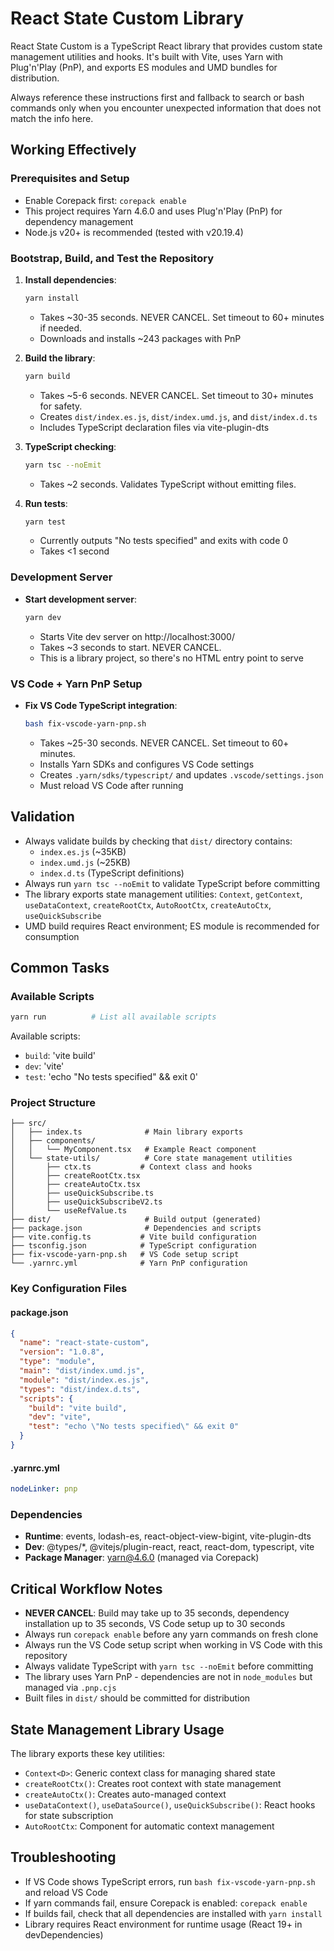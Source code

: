 # React State Custom Library

React State Custom is a TypeScript React library that provides custom state management utilities and hooks. It's built with Vite, uses Yarn with Plug'n'Play (PnP), and exports ES modules and UMD bundles for distribution.

Always reference these instructions first and fallback to search or bash commands only when you encounter unexpected information that does not match the info here.

## Working Effectively

### Prerequisites and Setup
- Enable Corepack first: `corepack enable`
- This project requires Yarn 4.6.0 and uses Plug'n'Play (PnP) for dependency management
- Node.js v20+ is recommended (tested with v20.19.4)

### Bootstrap, Build, and Test the Repository
1. **Install dependencies**:
   ```bash
   yarn install
   ```
   - Takes ~30-35 seconds. NEVER CANCEL. Set timeout to 60+ minutes if needed.
   - Downloads and installs ~243 packages with PnP

2. **Build the library**:
   ```bash
   yarn build
   ```
   - Takes ~5-6 seconds. NEVER CANCEL. Set timeout to 30+ minutes for safety.
   - Creates `dist/index.es.js`, `dist/index.umd.js`, and `dist/index.d.ts`
   - Includes TypeScript declaration files via vite-plugin-dts

3. **TypeScript checking**:
   ```bash
   yarn tsc --noEmit
   ```
   - Takes ~2 seconds. Validates TypeScript without emitting files.

4. **Run tests**:
   ```bash
   yarn test
   ```
   - Currently outputs "No tests specified" and exits with code 0
   - Takes <1 second

### Development Server
- **Start development server**:
  ```bash
  yarn dev
  ```
  - Starts Vite dev server on http://localhost:3000/
  - Takes ~3 seconds to start. NEVER CANCEL.
  - This is a library project, so there's no HTML entry point to serve

### VS Code + Yarn PnP Setup
- **Fix VS Code TypeScript integration**:
  ```bash
  bash fix-vscode-yarn-pnp.sh
  ```
  - Takes ~25-30 seconds. NEVER CANCEL. Set timeout to 60+ minutes.
  - Installs Yarn SDKs and configures VS Code settings
  - Creates `.yarn/sdks/typescript/` and updates `.vscode/settings.json`
  - Must reload VS Code after running

## Validation
- Always validate builds by checking that `dist/` directory contains:
  - `index.es.js` (~35KB)
  - `index.umd.js` (~25KB) 
  - `index.d.ts` (TypeScript definitions)
- Always run `yarn tsc --noEmit` to validate TypeScript before committing
- The library exports state management utilities: `Context`, `getContext`, `useDataContext`, `createRootCtx`, `AutoRootCtx`, `createAutoCtx`, `useQuickSubscribe`
- UMD build requires React environment; ES module is recommended for consumption

## Common Tasks

### Available Scripts
```bash
yarn run          # List all available scripts
```
Available scripts:
- `build`: 'vite build'
- `dev`: 'vite'  
- `test`: 'echo "No tests specified" && exit 0'

### Project Structure
```
├── src/
│   ├── index.ts              # Main library exports
│   ├── components/
│   │   └── MyComponent.tsx   # Example React component
│   └── state-utils/          # Core state management utilities
│       ├── ctx.ts           # Context class and hooks
│       ├── createRootCtx.tsx
│       ├── createAutoCtx.tsx
│       ├── useQuickSubscribe.ts
│       ├── useQuickSubscribeV2.ts
│       └── useRefValue.ts
├── dist/                     # Build output (generated)
├── package.json              # Dependencies and scripts
├── vite.config.ts           # Vite build configuration
├── tsconfig.json            # TypeScript configuration
├── fix-vscode-yarn-pnp.sh   # VS Code setup script
└── .yarnrc.yml              # Yarn PnP configuration
```

### Key Configuration Files

#### package.json
```json
{
  "name": "react-state-custom",
  "version": "1.0.8",
  "type": "module",
  "main": "dist/index.umd.js",
  "module": "dist/index.es.js",
  "types": "dist/index.d.ts",
  "scripts": {
    "build": "vite build",
    "dev": "vite",
    "test": "echo \"No tests specified\" && exit 0"
  }
}
```

#### .yarnrc.yml
```yaml
nodeLinker: pnp
```

### Dependencies
- **Runtime**: events, lodash-es, react-object-view-bigint, vite-plugin-dts
- **Dev**: @types/*, @vitejs/plugin-react, react, react-dom, typescript, vite
- **Package Manager**: yarn@4.6.0 (managed via Corepack)

## Critical Workflow Notes
- **NEVER CANCEL**: Build may take up to 35 seconds, dependency installation up to 35 seconds, VS Code setup up to 30 seconds
- Always run `corepack enable` before any yarn commands on fresh clone
- Always run the VS Code setup script when working in VS Code with this repository
- Always validate TypeScript with `yarn tsc --noEmit` before committing
- The library uses Yarn PnP - dependencies are not in `node_modules` but managed via `.pnp.cjs`
- Built files in `dist/` should be committed for distribution

## State Management Library Usage
The library exports these key utilities:
- `Context<D>`: Generic context class for managing shared state
- `createRootCtx()`: Creates root context with state management
- `createAutoCtx()`: Creates auto-managed context
- `useDataContext()`, `useDataSource()`, `useQuickSubscribe()`: React hooks for state subscription
- `AutoRootCtx`: Component for automatic context management

## Troubleshooting
- If VS Code shows TypeScript errors, run `bash fix-vscode-yarn-pnp.sh` and reload VS Code
- If yarn commands fail, ensure Corepack is enabled: `corepack enable`
- If builds fail, check that all dependencies are installed with `yarn install`
- Library requires React environment for runtime usage (React 19+ in devDependencies)